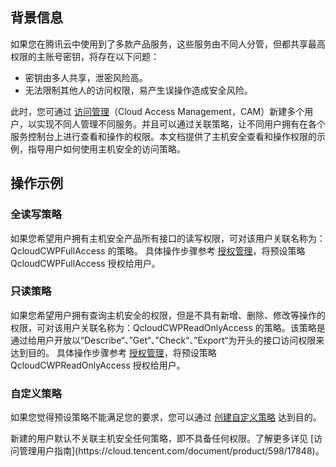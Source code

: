 
## 背景信息
如果您在腾讯云中使用到了多款产品服务，这些服务由不同人分管，但都共享最高权限的主账号密钥，将存在以下问题：
- 密钥由多人共享，泄密风险高。
- 无法限制其他人的访问权限，易产生误操作造成安全风险。

此时，您可通过 [访问管理](https://cloud.tencent.com/document/product/598/10583)（Cloud Access Management，CAM）新建多个用户，以实现不同人管理不同服务。并且可以通过关联策略，让不同用户拥有在各个服务控制台上进行查看和操作的权限。本文档提供了主机安全查看和操作权限的示例，指导用户如何使用主机安全的访问策略。

## 操作示例
### 全读写策略
如果您希望用户拥有主机安全产品所有接口的读写权限，可对该用户关联名称为：QcloudCWPFullAccess 的策略。
具体操作步骤参考 [授权管理](https://cloud.tencent.com/document/product/598/10602)，将预设策略 QcloudCWPFullAccess 授权给用户。

### 只读策略
如果您希望用户拥有查询主机安全的权限，但是不具有新增、删除、修改等操作的权限，可对该用户关联名称为：QcloudCWPReadOnlyAccess 的策略。该策略是通过给用户开放以”Describe“、”Get“、”Check“、”Export“为开头的接口访问权限来达到目的。
具体操作步骤参考 [授权管理](https://cloud.tencent.com/document/product/598/10602)，将预设策略 QcloudCWPReadOnlyAccess 授权给用户。

### 自定义策略
如果您觉得预设策略不能满足您的要求，您可以通过 [创建自定义策略](https://cloud.tencent.com/document/product/598/37739) 达到目的。

<dx-alert infotype="explain" title="">
新建的用户默认不关联主机安全任何策略，即不具备任何权限。了解更多详见 [访问管理用户指南](https://cloud.tencent.com/document/product/598/17848)。
</dx-alert>
